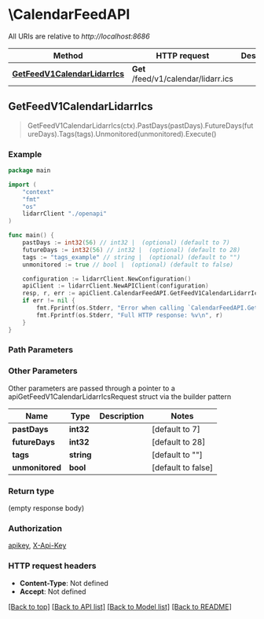 # \CalendarFeedAPI

All URIs are relative to *http://localhost:8686*

Method | HTTP request | Description
------------- | ------------- | -------------
[**GetFeedV1CalendarLidarrIcs**](CalendarFeedAPI.md#GetFeedV1CalendarLidarrIcs) | **Get** /feed/v1/calendar/lidarr.ics | 



## GetFeedV1CalendarLidarrIcs

> GetFeedV1CalendarLidarrIcs(ctx).PastDays(pastDays).FutureDays(futureDays).Tags(tags).Unmonitored(unmonitored).Execute()



### Example

```go
package main

import (
    "context"
    "fmt"
    "os"
    lidarrClient "./openapi"
)

func main() {
    pastDays := int32(56) // int32 |  (optional) (default to 7)
    futureDays := int32(56) // int32 |  (optional) (default to 28)
    tags := "tags_example" // string |  (optional) (default to "")
    unmonitored := true // bool |  (optional) (default to false)

    configuration := lidarrClient.NewConfiguration()
    apiClient := lidarrClient.NewAPIClient(configuration)
    resp, r, err := apiClient.CalendarFeedAPI.GetFeedV1CalendarLidarrIcs(context.Background()).PastDays(pastDays).FutureDays(futureDays).Tags(tags).Unmonitored(unmonitored).Execute()
    if err != nil {
        fmt.Fprintf(os.Stderr, "Error when calling `CalendarFeedAPI.GetFeedV1CalendarLidarrIcs``: %v\n", err)
        fmt.Fprintf(os.Stderr, "Full HTTP response: %v\n", r)
    }
}
```

### Path Parameters



### Other Parameters

Other parameters are passed through a pointer to a apiGetFeedV1CalendarLidarrIcsRequest struct via the builder pattern


Name | Type | Description  | Notes
------------- | ------------- | ------------- | -------------
 **pastDays** | **int32** |  | [default to 7]
 **futureDays** | **int32** |  | [default to 28]
 **tags** | **string** |  | [default to &quot;&quot;]
 **unmonitored** | **bool** |  | [default to false]

### Return type

 (empty response body)

### Authorization

[apikey](../README.md#apikey), [X-Api-Key](../README.md#X-Api-Key)

### HTTP request headers

- **Content-Type**: Not defined
- **Accept**: Not defined

[[Back to top]](#) [[Back to API list]](../README.md#documentation-for-api-endpoints)
[[Back to Model list]](../README.md#documentation-for-models)
[[Back to README]](../README.md)

